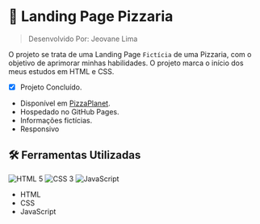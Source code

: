 # :pizza: Landing Page Pizzaria 

> Desenvolvido Por: Jeovane Lima

O projeto se trata de uma Landing Page `Fictícia` de uma Pizzaria, com o objetivo de aprimorar minhas habilidades. O projeto marca o início dos meus estudos em HTML e CSS.

- [x] Projeto Concluído.
* Disponível em [PizzaPlanet](https://jeovanesilva.github.io/Site_Pizzaria/).
* Hospedado no GitHub Pages.
* Informações fictícias.
* Responsivo


## :hammer_and_wrench: Ferramentas Utilizadas

![HTML 5](https://img.shields.io/badge/HTML5-E34F26?style=for-the-badge&logo=html5&logoColor=white) 
![CSS 3](https://img.shields.io/badge/CSS3-1572B6?style=for-the-badge&logo=css3&logoColor=white) 
![JavaScript](https://img.shields.io/badge/JavaScript-F7DF1E?style=for-the-badge&logo=javascript&logoColor=black)

* HTML
* CSS
* JavaScript

